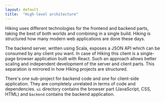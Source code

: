 ```yaml
---
layout: default
title:  "High-level architecture"
---
```


Hiking uses different technologies for the frontend and backend parts, taking the best of both worlds and combining in a single build. Hiking is structured how many modern web applications are done these days.

The backend server, written using Scala, exposes a JSON API which can be consumed by any client you want. In case of Hiking this client is a single-page browser application built with React. Such an approach allows better scaling and independent development of the server and client parts. This separation is mirrored in how Hiking projects are structured.

There's one sub-project for backend code and one for client-side application. They are completely unrelated in terms of code and dependencies. `ui` directory contains the browser part (JavaScript, CSS, HTML) and `backend` contains the backend application.
